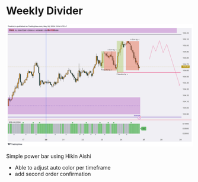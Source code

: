 # Weekly Divider

![SPB-HK](Power_bar_hk2.png)

Simple power bar using Hikin Aishi
- Able to adjust auto color per timeframe
- add second order confirmation